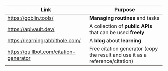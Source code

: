 
| Link                                    | Purpose                                                                      |
| --------------------------------------- | ---------------------------------------------------------------------------- |
| https://goblin.tools/                   | **Managing routines** and tasks                                              |
| https://apivault.dev/                   | A collection of **public APIs** that can be used **freely**                  |
| https://learningrabbithole.com/         | A **blog** about **learning**                                                |
| https://quillbot.com/citation-generator | Free citation generator (copy the result and use it as a reference/citation) |

